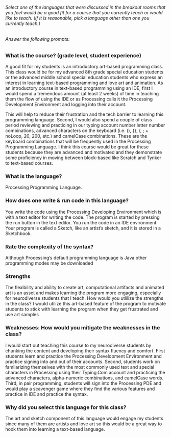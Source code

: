 
###### Select one of the languages that were discussed in the breakout rooms that you feel would be a good fit for a course that you currently teach or would like to teach. (If it is reasonable, pick a language other than one you currently teach.)

###### Answer the following prompts:

### What is the course? (grade level, student experience)

A good fit for my students is an introductory art-based programming class. This class would be for my advanced 8th grade special education students or the advanced middle school special education students who express an interest in learning text-based programming and love art and animation. As an introductory course in text-based programming using an IDE, first I would spend a tremendous amount (at least 2 weeks) of time in teaching them the flow of using the IDE or as 
Processing calls it the Processing Development Environment and logging into their account. 

This will help to reduce their frustration and the tech barrier to learning this programming language. Second, I would also spend a couple of class period reviewing and practicing in our typing account number letter number combinations, advanced characters on the keyboard (i.e. (), {}, /, ; + noLoop, 20, 200, etc.) and camelCase combinations. These are the keyboard combinations that will be frequently used in the Processing Programming Language. I think this course would be great for these students because they are advanced and motivated and they demonstrate some proficiency in moving between block-based like Scratch and Tynker to text-based courses.  

### What is the language? 
Processing Programming Language.

### How does one write & run code in this language? 
You write the code using the Processing Developing Environment which is with a text editor for writing the code. The program is started by pressing the run button in the text editor. You run the code in an IDE environment. Your program is called a Sketch, like an artist’s sketch, and it is stored in a Sketchbook.  

### Rate the complexity of the syntax? 

Although Processing’s default programming language is Java other programming modes may be downloaded 

### Strengths

The flexibility and ability to create art, computational artifacts and animated art is an asset and makes learning the program more engaging, especially for neurodiverse students that I teach. 
How would you utlilize the strengths in the class? I would utilize this art-based feature of the program to motivate students to stick with learning the program when they get frustrated and use art samples 
 
### Weaknesses: How would you mitigate the weaknesses in the class? 

I would start out teaching this course to my neurodiverse students by chunking the content and developing their syntax fluency and comfort. First students learn and practice the Processing Development Environment and practice signing into and out of their accounts. Second, students work on familarizing themselves with the most commonly used text and special characters in Processing using their Typing.Com account and practicing the advanced characters, alpha-numeric combinations, and camelCase words. Third, in pair programming, students will sign into the Processing PDE and would play a scavenger game where they find the various features and practice in IDE and practice the syntax.

### Why did you select this language for this class? 

The art and sketch component of this language would engage my students since many of them are artists and love art so this would be a great way to hook them into learning a text-based language. 
